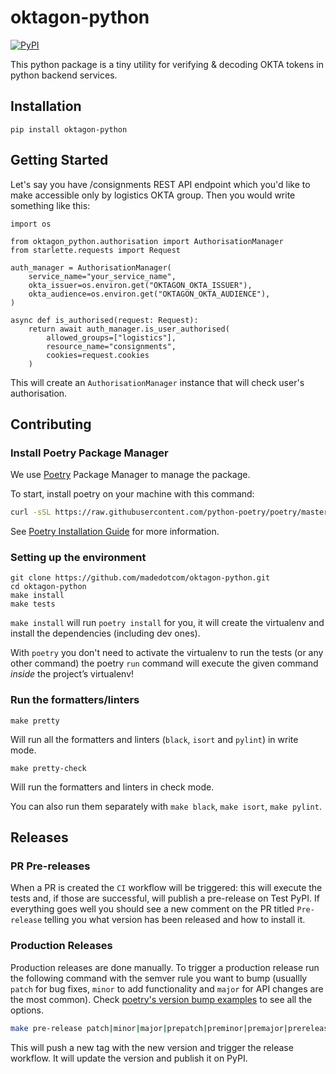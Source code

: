 # oktagon-python

[![PyPI](https://img.shields.io/pypi/v/oktagon-python?logo=pypi&logoColor=white&style=for-the-badge)](https://pypi.org/project/oktagon-python/)

This python package is a tiny utility for verifying & decoding OKTA tokens in python backend services.

## Installation

```shell
pip install oktagon-python
```

## Getting Started

Let's say you have /consignments REST API endpoint which you'd like to make accessible only by logistics OKTA group. Then you would write something like this:

```pyhton
import os

from oktagon_python.authorisation import AuthorisationManager
from starlette.requests import Request

auth_manager = AuthorisationManager(
    service_name="your_service_name",
    okta_issuer=os.environ.get("OKTAGON_OKTA_ISSUER"),
    okta_audience=os.environ.get("OKTAGON_OKTA_AUDIENCE"),
)

async def is_authorised(request: Request):
    return await auth_manager.is_user_authorised(
        allowed_groups=["logistics"],
        resource_name="consignments",
        cookies=request.cookies
    )
```

This will create an `AuthorisationManager` instance that will check user's authorisation.

## Contributing

### Install Poetry Package Manager

We use [Poetry](https://python-poetry.org/docs/) Package Manager to manage the package.

To start, install poetry on your machine with this command:

```bash
curl -sSL https://raw.githubusercontent.com/python-poetry/poetry/master/get-poetry.py | python -
```

See [Poetry Installation Guide](https://python-poetry.org/docs/#installation) for more information.

### Setting up the environment

```shell
git clone https://github.com/madedotcom/oktagon-python.git
cd oktagon-python
make install
make tests
```

`make install` will run `poetry install` for you, it will create the virtualenv and install the dependencies (including dev ones).

With `poetry` you don't need to activate the virtualenv to run the tests (or any other command) the poetry `run` command will execute the given command _inside_ the project’s virtualenv!

### Run the formatters/linters

```shell
make pretty
```

Will run all the formatters and linters (`black`, `isort` and `pylint`) in write mode.

```shell
make pretty-check
```

Will run the formatters and linters in check mode.

You can also run them separately with `make black`, `make isort`, `make pylint`.

## Releases

### PR Pre-releases

When a PR is created the `CI` workflow will be triggered: this will execute the tests and, if those are successful, will publish a pre-release on Test PyPI. If everything goes well you should see a new comment on the PR titled `Pre-release` telling you what version has been released and how to install it.

### Production Releases

Production releases are done manually. To trigger a production release run the following command with the semver rule you want to bump (usuallly `patch` for bug fixes, `minor` to add functionality and `major` for API changes are the most common). Check [poetry's version bump examples](https://python-poetry.org/docs/cli/#version) to see all the options.

```bash
make pre-release patch|minor|major|prepatch|preminor|premajor|prerelease
```

This will push a new tag with the new version and trigger the release workflow. It will update the version and publish it on PyPI.
